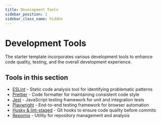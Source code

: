 ```yaml
---
title: Development Tools
sidebar_position: 1
sidebar_class_name: hidden
---
```


# Development Tools

The starter template incorporates various development tools to enhance code quality, testing, and the overall development experience.

## Tools in this section

- [ESLint](./eslint) - Static code analysis tool for identifying problematic patterns
- [Prettier](./prettier) - Code formatter for maintaining consistent code style
- [Jest](./jest) - JavaScript testing framework for unit and integration tests
- [Playwright](./playwright) - End-to-end testing framework for browser automation
- [Husky & lint-staged](./husky-lint-staged) - Git hooks to ensure code quality before commits
- [Repomix](./repomix) - Utility for repository management and analysis
